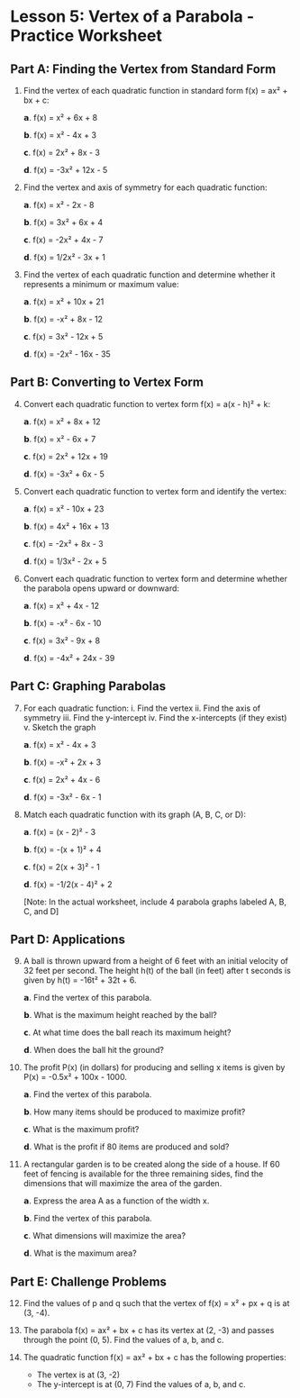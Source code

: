 # Lesson 5: Vertex of a Parabola - Practice Worksheet

## Part A: Finding the Vertex from Standard Form

1. Find the vertex of each quadratic function in standard form f(x) = ax² + bx + c:
   
   𝗮. f(x) = x² + 6x + 8
   
   𝗯. f(x) = x² - 4x + 3
   
   𝗰. f(x) = 2x² + 8x - 3
   
   𝗱. f(x) = -3x² + 12x - 5

2. Find the vertex and axis of symmetry for each quadratic function:
   
   𝗮. f(x) = x² - 2x - 8
   
   𝗯. f(x) = 3x² + 6x + 4
   
   𝗰. f(x) = -2x² + 4x - 7
   
   𝗱. f(x) = 1/2x² - 3x + 1

3. Find the vertex of each quadratic function and determine whether it represents a minimum or maximum value:
   
   𝗮. f(x) = x² + 10x + 21
   
   𝗯. f(x) = -x² + 8x - 12
   
   𝗰. f(x) = 3x² - 12x + 5
   
   𝗱. f(x) = -2x² - 16x - 35

## Part B: Converting to Vertex Form

4. Convert each quadratic function to vertex form f(x) = a(x - h)² + k:
   
   𝗮. f(x) = x² + 8x + 12
   
   𝗯. f(x) = x² - 6x + 7
   
   𝗰. f(x) = 2x² + 12x + 19
   
   𝗱. f(x) = -3x² + 6x - 5

5. Convert each quadratic function to vertex form and identify the vertex:
   
   𝗮. f(x) = x² - 10x + 23
   
   𝗯. f(x) = 4x² + 16x + 13
   
   𝗰. f(x) = -2x² + 8x - 3
   
   𝗱. f(x) = 1/3x² - 2x + 5

6. Convert each quadratic function to vertex form and determine whether the parabola opens upward or downward:
   
   𝗮. f(x) = x² + 4x - 12
   
   𝗯. f(x) = -x² - 6x - 10
   
   𝗰. f(x) = 3x² - 9x + 8
   
   𝗱. f(x) = -4x² + 24x - 39

## Part C: Graphing Parabolas

7. For each quadratic function:
   i. Find the vertex
   ii. Find the axis of symmetry
   iii. Find the y-intercept
   iv. Find the x-intercepts (if they exist)
   v. Sketch the graph
   
   
   𝗮. f(x) = x² - 4x + 3
   
   𝗯. f(x) = -x² + 2x + 3
   
   𝗰. f(x) = 2x² + 4x - 6
   
   𝗱. f(x) = -3x² - 6x - 1

8. Match each quadratic function with its graph (A, B, C, or D):
   
   𝗮. f(x) = (x - 2)² - 3
   
   𝗯. f(x) = -(x + 1)² + 4
   
   𝗰. f(x) = 2(x + 3)² - 1
   
   𝗱. f(x) = -1/2(x - 4)² + 2
   
   [Note: In the actual worksheet, include 4 parabola graphs labeled A, B, C, and D]

## Part D: Applications

9. A ball is thrown upward from a height of 6 feet with an initial velocity of 32 feet per second. The height h(t) of the ball (in feet) after t seconds is given by h(t) = -16t² + 32t + 6.
   
   𝗮. Find the vertex of this parabola.
   
   𝗯. What is the maximum height reached by the ball?
   
   𝗰. At what time does the ball reach its maximum height?
   
   𝗱. When does the ball hit the ground?

10. The profit P(x) (in dollars) for producing and selling x items is given by P(x) = -0.5x² + 100x - 1000.
    
    𝗮. Find the vertex of this parabola.
    
    𝗯. How many items should be produced to maximize profit?
    
    𝗰. What is the maximum profit?
    
    𝗱. What is the profit if 80 items are produced and sold?

11. A rectangular garden is to be created along the side of a house. If 60 feet of fencing is available for the three remaining sides, find the dimensions that will maximize the area of the garden.
    
    𝗮. Express the area A as a function of the width x.
    
    𝗯. Find the vertex of this parabola.
    
    𝗰. What dimensions will maximize the area?
    
    𝗱. What is the maximum area?

## Part E: Challenge Problems

12. Find the values of p and q such that the vertex of f(x) = x² + px + q is at (3, -4).

13. The parabola f(x) = ax² + bx + c has its vertex at (2, -3) and passes through the point (0, 5). Find the values of a, b, and c.

14. The quadratic function f(x) = ax² + bx + c has the following properties:
    - The vertex is at (3, -2)
    - The y-intercept is at (0, 7)
    Find the values of a, b, and c.
